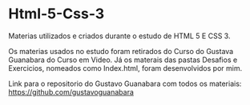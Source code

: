 # Html-5-Css-3
Materias utilizados e criados durante o estudo de HTML 5 E CSS 3.

Os materias usados no estudo foram retirados do Curso do Gustava Guanabara do Curso em Video.
Já os materais das pastas Desafios e Exercicios, nomeados como Index.html, foram desenvolvidos por mim.

Link para o repositorio do Gustavo Guanabara com todos os materiais: https://github.com/gustavoguanabara
